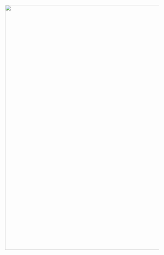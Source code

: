 <img align="left" width="900" height="800" src="https://github.com/user-attachments/assets/8a36ac62-98a3-4c90-a274-9d028cc6b5f5">

